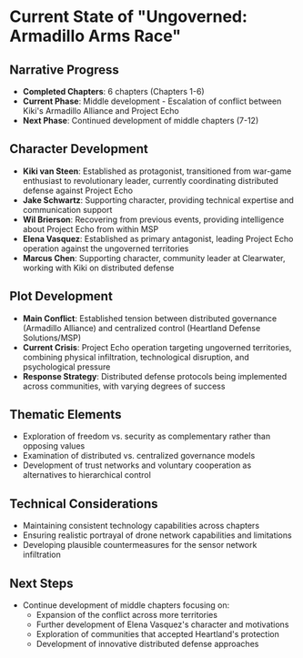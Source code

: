 # Current State of "Ungoverned: Armadillo Arms Race"

## Narrative Progress
- **Completed Chapters**: 6 chapters (Chapters 1-6)
- **Current Phase**: Middle development - Escalation of conflict between Kiki's Armadillo Alliance and Project Echo
- **Next Phase**: Continued development of middle chapters (7-12)

## Character Development
- **Kiki van Steen**: Established as protagonist, transitioned from war-game enthusiast to revolutionary leader, currently coordinating distributed defense against Project Echo
- **Jake Schwartz**: Supporting character, providing technical expertise and communication support
- **Wil Brierson**: Recovering from previous events, providing intelligence about Project Echo from within MSP
- **Elena Vasquez**: Established as primary antagonist, leading Project Echo operation against the ungoverned territories
- **Marcus Chen**: Supporting character, community leader at Clearwater, working with Kiki on distributed defense

## Plot Development
- **Main Conflict**: Established tension between distributed governance (Armadillo Alliance) and centralized control (Heartland Defense Solutions/MSP)
- **Current Crisis**: Project Echo operation targeting ungoverned territories, combining physical infiltration, technological disruption, and psychological pressure
- **Response Strategy**: Distributed defense protocols being implemented across communities, with varying degrees of success

## Thematic Elements
- Exploration of freedom vs. security as complementary rather than opposing values
- Examination of distributed vs. centralized governance models
- Development of trust networks and voluntary cooperation as alternatives to hierarchical control

## Technical Considerations
- Maintaining consistent technology capabilities across chapters
- Ensuring realistic portrayal of drone network capabilities and limitations
- Developing plausible countermeasures for the sensor network infiltration

## Next Steps
- Continue development of middle chapters focusing on:
  - Expansion of the conflict across more territories
  - Further development of Elena Vasquez's character and motivations
  - Exploration of communities that accepted Heartland's protection
  - Development of innovative distributed defense approaches
